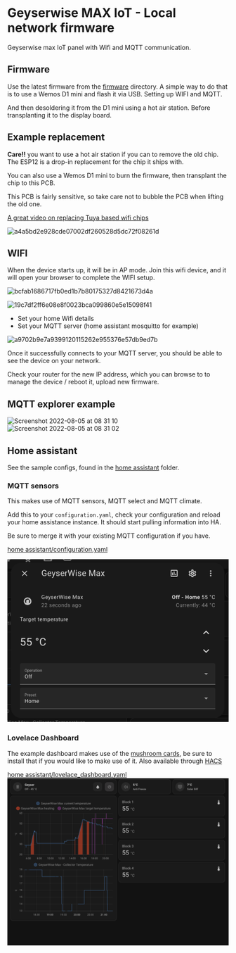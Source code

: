 # Geyserwise MAX IoT - Local network firmware
Geyserwise max IoT panel with Wifi and MQTT communication.

## Firmware
Use the latest firmware from the [firmware](./firmware/) directory. A simple way to do that is to use a Wemos D1 mini and flash it via USB. Setting up WIFI and MQTT. 

And then desoldering it from the D1 mini using a hot air station. Before transplanting it to the display board.
## Example replacement
**Care!!** you want to use a hot air station if you can to remove the old chip. The ESP12 is a drop-in replacement for the chip it ships with.

You can also use a Wemos D1 mini to burn the firmware, then transplant the chip to this PCB.

This PCB is fairly sensitive, so take care not to bubble the PCB when lifting the old one.

[A great video on replacing Tuya based wifi chips](https://www.youtube.com/watch?v=d_HpkIiWC3Y&ab_channel=digiblurDIY)

![a4a5bd2e928cde07002df260528d5dc72f08261d](https://user-images.githubusercontent.com/3243014/183018265-a6c1255a-5d1d-4866-90fb-7c0b67b4b9d1.jpeg)

## WIFI
When the device starts up, it will be in AP mode. Join this wifi device, and it will open your browser to complete the WIFI setup. 

![bcfab1686717fb0ed1b7b80175327d8421673d4a](https://user-images.githubusercontent.com/3243014/183018742-6bc05e29-fab0-46b3-b8bc-b254f5ac3cf9.jpeg)

![19c7df2ff6e08e8f0023bca099860e5e15098f41](https://user-images.githubusercontent.com/3243014/183018749-933d93c7-fd7b-402e-9b3f-cb42b4a491eb.jpeg)

 - Set your home Wifi details
 - Set your MQTT server (home assistant mosquitto for example)

![a9702b9e7a9399120115262e955376e57db9ed7b](https://user-images.githubusercontent.com/3243014/183018758-35b827db-b694-406e-9929-b5eb52ad24b9.jpeg)

Once it successfully connects to your MQTT server, you should be able to see the device on your network. 

Check your router for the new IP address, which you can browse to to manage the device / reboot it, upload new firmware. 

## MQTT explorer example
![Screenshot 2022-08-05 at 08 31 10](https://user-images.githubusercontent.com/3243014/183018238-c2636b6b-c90b-44f5-bb92-38d4509a08a3.png)
![Screenshot 2022-08-05 at 08 31 02](https://user-images.githubusercontent.com/3243014/183018247-2067188f-b38c-41bf-b003-810c07d436d2.png)

## Home assistant
See the sample configs, found in the [home assistant](./home%20assistant/) folder.

### MQTT sensors
This makes use of MQTT sensors, MQTT select and MQTT climate.  

Add this to your `configuration.yaml`, check your configuration and reload your home assistance instance. It should start pulling information into HA. 

Be sure to merge it with your existing MQTT configuration if you have.

[home assistant/configuration.yaml](home%20assistant/configuration.yaml)

![MQTT Climate Integration](./home%20assistant/mqtt_climate_integration.png)

### Lovelace Dashboard

The example dashboard makes use of the [mushroom cards](https://github.com/piitaya/lovelace-mushroom), be sure to install that if you would like to make use of it. Also available through [HACS](https://hacs.xyz/)

[home assistant/lovelace_dashboard.yaml](home%20assistant/lovelace_dashboard.yaml)
![Lovelace Dashboard](./home%20assistant/lovelace_dashboard.png)
